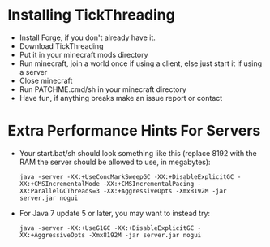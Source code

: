 Installing TickThreading
==========

- Install Forge, if you don't already have it.
- Download TickThreading
- Put it in your minecraft mods directory
- Run minecraft, join a world once if using a client, else just start it if using a server
- Close minecraft
- Run PATCHME.cmd/sh in your minecraft directory
- Have fun, if anything breaks make an issue report or contact


Extra Performance Hints For Servers
==========

- Your start.bat/sh should look something like this (replace 8192 with the RAM the server should be allowed to use, in megabytes):

    `java -server -XX:+UseConcMarkSweepGC -XX:+DisableExplicitGC -XX:+CMSIncrementalMode -XX:+CMSIncrementalPacing -XX:ParallelGCThreads=3 -XX:+AggressiveOpts -Xmx8192M -jar server.jar nogui`

- For Java 7 update 5 or later, you may want to instead try:

    `java -server -XX:+UseG1GC -XX:+DisableExplicitGC -XX:+AggressiveOpts -Xmx8192M -jar server.jar nogui`
